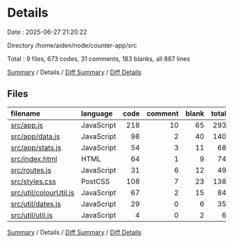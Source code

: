 # Details

Date : 2025-06-27 21:20:22

Directory /home/aiden/node/counter-app/src

Total : 9 files,  673 codes, 31 comments, 183 blanks, all 887 lines

[Summary](results.md) / Details / [Diff Summary](diff.md) / [Diff Details](diff-details.md)

## Files
| filename | language | code | comment | blank | total |
| :--- | :--- | ---: | ---: | ---: | ---: |
| [src/app.js](/src/app.js) | JavaScript | 218 | 10 | 65 | 293 |
| [src/app/data.js](/src/app/data.js) | JavaScript | 98 | 2 | 40 | 140 |
| [src/app/stats.js](/src/app/stats.js) | JavaScript | 54 | 3 | 11 | 68 |
| [src/index.html](/src/index.html) | HTML | 64 | 1 | 9 | 74 |
| [src/routes.js](/src/routes.js) | JavaScript | 31 | 6 | 12 | 49 |
| [src/styles.css](/src/styles.css) | PostCSS | 108 | 7 | 23 | 138 |
| [src/util/colourUtil.js](/src/util/colourUtil.js) | JavaScript | 67 | 2 | 15 | 84 |
| [src/util/dates.js](/src/util/dates.js) | JavaScript | 29 | 0 | 6 | 35 |
| [src/util/util.js](/src/util/util.js) | JavaScript | 4 | 0 | 2 | 6 |

[Summary](results.md) / Details / [Diff Summary](diff.md) / [Diff Details](diff-details.md)